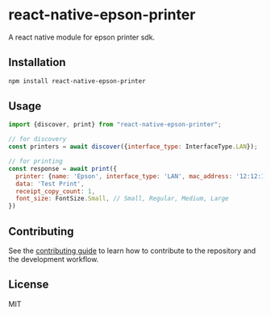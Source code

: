 # react-native-epson-printer

A react native module for epson printer sdk.

## Installation

```sh
npm install react-native-epson-printer
```

## Usage

```js
import {discover, print} from "react-native-epson-printer";

// for discovery
const printers = await discover({interface_type: InterfaceType.LAN});

// for printing
const response = await print({
  printer: {name: 'Epson', interface_type: 'LAN', mac_address: '12:12:12:12:12:12', target: '192.168.0.100'},
  data: 'Test Print',
  receipt_copy_count: 1,
  font_size: FontSize.Small, // Small, Regular, Medium, Large
})
```

## Contributing

See the [contributing guide](CONTRIBUTING.md) to learn how to contribute to the repository and the development workflow.

## License

MIT
